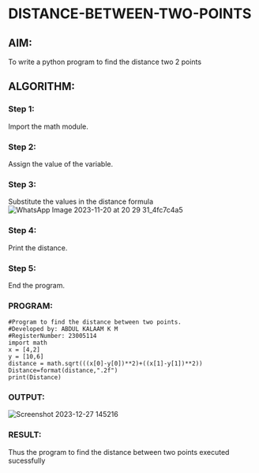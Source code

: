 # DISTANCE-BETWEEN-TWO-POINTS

## AIM:
To write a python program to find the distance two 2 points
## ALGORITHM:
### Step 1: 
Import the math module.
### Step 2: 
Assign the value of the variable.
### Step 3: 
Substitute the values in the distance formula
![WhatsApp Image 2023-11-20 at 20 29 31_4fc7c4a5](https://github.com/23004742/DISTANCE-BETWEEN-TWO-POINTS/assets/150319318/d6d439ce-e1c8-46b5-bb2b-1b774e5f9448)

### Step 4: 
Print the distance.
### Step 5: 
End the program.
### PROGRAM:
```
#Program to find the distance between two points.
#Developed by: ABDUL KALAAM K M
#RegisterNumber: 23005114
import math
x = [4,2]
y = [10,6]
distance = math.sqrt(((x[0]-y[0])**2)+((x[1]-y[1])**2))
Distance=format(distance,".2f")
print(Distance)

```



### OUTPUT:
![Screenshot 2023-12-27 145216](https://github.com/dfghytr/DISTANCE-BETWEEN-TWO-POINTS/assets/138970628/9c2febab-d28f-4e59-ab21-74a8e08f6717)

### RESULT:
Thus the program to find the distance between two points executed sucessfully
